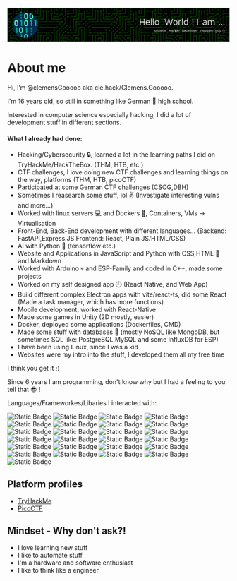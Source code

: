  ![My random profile](./github-header-image.png) 
 
# About me

Hi, I’m @clemensGooooo aka cle.hack/Clemens.Gooooo.

I'm 16 years old, so still in something like German :school: high school.

Interested in computer science especially hacking, I did a lot of development stuff in different sections.

#### What I already had done:
- Hacking/Cybersecurity :lock:, learned a lot in the learning paths I did on TryHackMe/HackTheBox. (THM, HTB, etc.)
- CTF challenges, I love doing new CTF challenges and learning things on the way, platforms (THM, HTB, picoCTF)
- Participated at some German CTF challenges (CSCG,DBH)
- Sometimes I reasearch some stuff, lol :v: (Investigate interesting vulns and more...)
- Worked with linux servers :computer: and Dockers :whale:, Containers, VMs -> Virtualisation
- Front-End, Back-End development with different languages... (Backend: FastAPI,Express.JS Frontend: React, Plain JS/HTML/CSS)
- AI with Python :snake: (tensorflow etc.)
- Website and Applications in JavaScript and Python with CSS,HTML :page_with_curl: and Markdown
- Worked with Arduino :skull: and ESP-Family and coded in C++, made some projects
- Worked on my self designed app :clock9: (React Native, and Web App)
- Build different complex Electron apps with vite/react-ts, did some React (Made a task manager, which has more functions)
- Mobile development, worked with React-Native
- Made some games in Unity (2D mostly, easier)
- Docker, deployed some applications (Dockerfiles, CMD)
- Made some stuff with databases  :file_folder: (mostly NoSQL like MongoDB, but sometimes SQL like: PostgreSQL,MySQL and some InfluxDB for ESP) 
- I have been using Linux, since I was a kid
- Websites were my intro into the stuff, I developed them all my free time

I think you get it ;)

Since 6 years I am programming, don't know why but I had a feeling to you tell that :sunglasses: !

Languages/Frameworkes/Libaries I interacted with:

![Static Badge](https://img.shields.io/badge/%3C%2F%3E-Java_Script-red?style=flat&logo=javascript)
![Static Badge](https://img.shields.io/badge/%3C%2F%3E-Python-yellow?style=flat&logo=python&logoColor=yellow)
![Static Badge](https://img.shields.io/badge/%3C%2F%3E-C-white?style=flat&logo=c&logoColor=lightblue)
![Static Badge](https://img.shields.io/badge/%3C%2F%3E-C%2B%2B-purple?style=flat&logo=C%2B%2B&logoColor=lightblue)
![Static Badge](https://img.shields.io/badge/Markdown-purple?style=flat&logo=markdown&logoColor=lightblue)
![Static Badge](https://img.shields.io/badge/CSS-green?style=flat&logo=css3)
![Static Badge](https://img.shields.io/badge/HTML-darkblue?style=flat&logo=html5)
![Static Badge](https://img.shields.io/badge/%3C%2F%3E-TypeScript-blue?style=flat&logo=typescript)
![Static Badge](https://img.shields.io/badge/%3C%2F%3E-Node.JS-darkgreen?style=flat&logo=node.js)
![Static Badge](https://img.shields.io/badge/SQL-olive)
![Static Badge](https://img.shields.io/badge/%3C%2F%3E-React-dodgerblue?logo=react)
![Static Badge](https://img.shields.io/badge/%3C%2F%3E-Arduino-white?logo=arduino)
![Static Badge](https://img.shields.io/badge/JSON-yellow?logo=json)
![Static Badge](https://img.shields.io/badge/Express-lightgreen)
![Static Badge](https://img.shields.io/badge/Flask-grey?logo=flask)
![Static Badge](https://img.shields.io/badge/Tensorflow-orange?logo=tensorflow&logoColor=white)
![Static Badge](https://img.shields.io/badge/numpy-olive?logo=numpy&logoColor=white)
![Static Badge](https://img.shields.io/badge/pandas-cyan?logo=pandas&logoColor=black)
![Static Badge](https://img.shields.io/badge/mongoose-darkgreen?logo=mongoose)
![Static Badge](https://img.shields.io/badge/Unix-darkred?logo=linux&logoColor=white)
![Static Badge](https://img.shields.io/badge/Bash_Scripting-gold)
![Static Badge](https://img.shields.io/badge/Regex-slateblue)
![Static Badge](https://img.shields.io/badge/Golang-Go-blue?labelColor=lightblue)
![Static Badge](https://img.shields.io/badge/Docker-white?logo=docker)
![Static Badge](https://img.shields.io/badge/ansible-darkred?logo=ansible)


## Platform profiles

- [TryHackMe](https://tryhackme.com/p/cle.hack)
- [PicoCTF](https://play.picoctf.org/users/Clemens_Gooooo)

## Mindset - Why don't ask?!

- I love learning new stuff
- I like to automate stuff
- I'm a hardware and software enthusiast
- I like to think like a engineer

 

